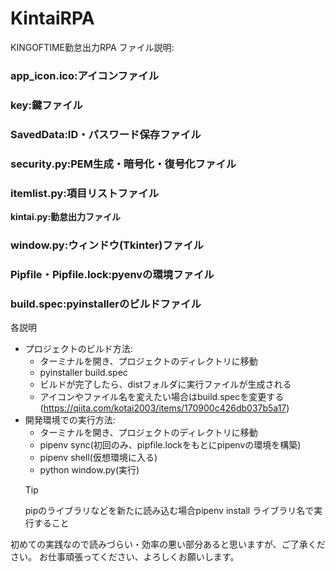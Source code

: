 ﻿# KintaiRPA
KINGOFTIME勤怠出力RPA
ファイル説明:
### app_icon.ico:アイコンファイル
### key:鍵ファイル
### SavedData:ID・パスワード保存ファイル
### security.py:PEM生成・暗号化・復号化ファイル
### itemlist.py:項目リストファイル
**kintai.py:勤怠出力ファイル**
### window.py:ウィンドウ(Tkinter)ファイル
### Pipfile・Pipfile.lock:pyenvの環境ファイル
### build.spec:pyinstallerのビルドファイル

各説明
- プロジェクトのビルド方法:
    - ターミナルを開き、プロジェクトのディレクトリに移動
    - pyinstaller build.spec
    - ビルドが完了したら、distフォルダに実行ファイルが生成される
    - アイコンやファイル名を変えたい場合はbuild.specを変更する(https://qiita.com/kotai2003/items/170900c426db037b5a17)
- 開発環境での実行方法:
    - ターミナルを開き、プロジェクトのディレクトリに移動
    - pipenv sync(初回のみ、pipfile.lockをもとにpipenvの環境を構築)
    - pipenv shell(仮想環境に入る)
    - python window.py(実行)
    > [!TIP]
    > pipのライブラリなどを新たに読み込む場合pipenv install ライブラリ名で実行すること


初めての実践なので読みづらい・効率の悪い部分あると思いますが、ご了承ください。
お仕事頑張ってください、よろしくお願いします。
